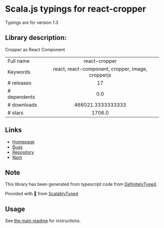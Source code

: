 
# Scala.js typings for react-cropper

Typings are for version 1.3

## Library description:
Cropper as React Component

|                    |                 |
| ------------------ | :-------------: |
| Full name          | react-cropper |
| Keywords           | react, react-component, cropper, image, cropperjs |
| # releases         | 17 |
| # dependents       | 0.0 |
| # downloads        | 466021.3333333333 |
| # stars            | 1706.0 |

## Links
- [Homepage](https://github.com/react-cropper/react-cropper/)
- [Bugs](https://github.com/react-cropper/react-cropper/issues)
- [Repository](https://github.com/react-cropper/react-cropper)
- [Npm](https://www.npmjs.com/package/react-cropper)
    


## Note
This library has been generated from typescript code from [DefinitelyTyped](https://definitelytyped.org).

Provided with :purple_heart: from [ScalablyTyped](https://github.com/oyvindberg/ScalablyTyped)

## Usage
See [the main readme](../../readme.md) for instructions.


